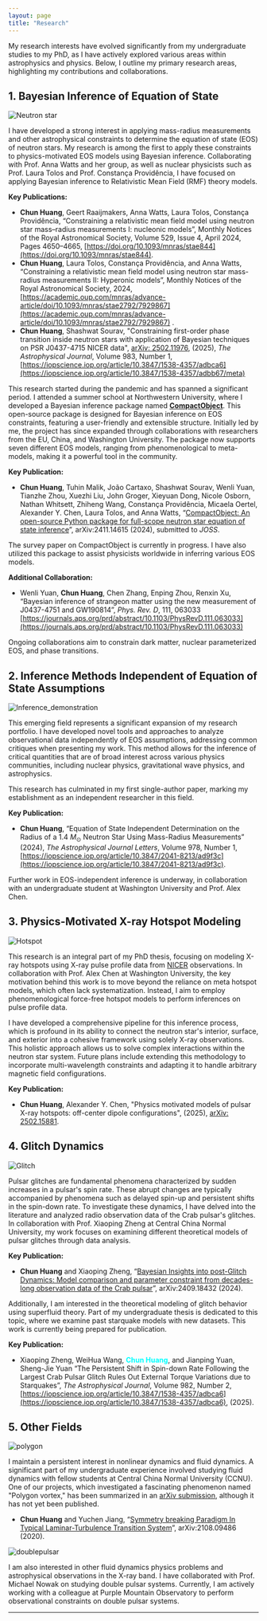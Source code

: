 ```yaml
---
layout: page
title: "Research"
---
```


My research interests have evolved significantly from my undergraduate studies to my PhD, as I have actively explored various areas within astrophysics and physics. Below, I outline my primary research areas, highlighting my contributions and collaborations.

## 1. Bayesian Inference of Equation of State

![Neutron star](astrobite.png)

I have developed a strong interest in applying mass-radius measurements and other astrophysical constraints to determine the equation of state (EOS) of neutron stars. My research is among the first to apply these constraints to physics-motivated EOS models using Bayesian inference. Collaborating with Prof. Anna Watts and her group, as well as nuclear physicists such as Prof. Laura Tolos and Prof. Constança Providência, I have focused on applying Bayesian inference to Relativistic Mean Field (RMF) theory models.

**Key Publications:**
- **Chun Huang**, Geert Raaijmakers, Anna Watts, Laura Tolos, Constança Providência, “Constraining a relativistic mean field model using neutron star mass–radius measurements I: nucleonic models”, Monthly Notices of the Royal Astronomical Society, Volume 529, Issue 4, April 2024, Pages 4650–4665, [https://doi.org/10.1093/mnras/stae844](https://doi.org/10.1093/mnras/stae844).
- **Chun Huang**, Laura Tolos, Constança Providência, and Anna Watts, “Constraining a relativistic mean field model using neutron star mass-radius measurements II: Hyperonic models”, Monthly Notices of the Royal Astronomical Society, 2024, [https://academic.oup.com/mnras/advance-article/doi/10.1093/mnras/stae2792/7929867](https://academic.oup.com/mnras/advance-article/doi/10.1093/mnras/stae2792/7929867) .
- **Chun Huang**, Shashwat Sourav, "Constraining first-order phase transition inside neutron stars with application of Bayesian techniques on PSR J0437-4715 NICER data", [arXiv: 2502.11976](https://arxiv.org/abs/2502.11976), (2025), *The Astrophysical Journal*, Volume 983, Number 1, [https://iopscience.iop.org/article/10.3847/1538-4357/adbca6](https://iopscience.iop.org/article/10.3847/1538-4357/adbb67/meta)

This research started during the pandemic and has spanned a significant period. I attended a summer school at Northwestern University, where I developed a Bayesian inference package named [**CompactObject**](https://github.com/ChunHuangPhy/CompactObject). This open-source package is designed for Bayesian inference on EOS constraints, featuring a user-friendly and extensible structure. Initially led by me, the project has since expanded through collaborations with researchers from the EU, China, and Washington University. The package now supports seven different EOS models, ranging from phenomenological to meta-models, making it a powerful tool in the community.

**Key Publication:**
- **Chun Huang**, Tuhin Malik, João Cartaxo, Shashwat Sourav, Wenli Yuan, Tianzhe Zhou, Xuezhi Liu, John Groger, Xieyuan Dong, Nicole Osborn, Nathan Whitsett, Zhiheng Wang, Constança Providência, Micaela Oertel, Alexander Y. Chen, Laura Tolos, and Anna Watts, “[CompactObject: An open-source Python package for full-scope neutron star equation of state inference](https://arxiv.org/abs/2411.14615)”, arXiv:2411.14615 (2024), submitted to *JOSS*.

The survey paper on CompactObject is currently in progress. I have also utilized this package to assist physicists worldwide in inferring various EOS models.

**Additional Collaboration:**
- Wenli Yuan, **Chun Huang**, Chen Zhang, Enping Zhou, Renxin Xu, “Bayesian inference of strangeon matter using the new measurement of J0437-4751 and GW190814”, *Phys. Rev. D*, 111, 063033 [https://journals.aps.org/prd/abstract/10.1103/PhysRevD.111.063033](https://journals.aps.org/prd/abstract/10.1103/PhysRevD.111.063033)

Ongoing collaborations aim to constrain dark matter, nuclear parameterized EOS, and phase transitions.

## 2. Inference Methods Independent of Equation of State Assumptions

![Inference_demonstration](demo.png)

This emerging field represents a significant expansion of my research portfolio. I have developed novel tools and approaches to analyze observational data independently of EOS assumptions, addressing common critiques when presenting my work. This method allows for the inference of critical quantities that are of broad interest across various physics communities, including nuclear physics, gravitational wave physics, and astrophysics.

This research has culminated in my first single-author paper, marking my establishment as an independent researcher in this field.

**Key Publication:**
- **Chun Huang**, “Equation of State Independent Determination on the Radius of a 1.4 $M_{\odot}$ Neutron Star Using Mass-Radius Measurements” (2024), *The Astrophysical Journal Letters*, Volume 978, Number 1, [https://iopscience.iop.org/article/10.3847/2041-8213/ad9f3c](https://iopscience.iop.org/article/10.3847/2041-8213/ad9f3c).

Further work in EOS-independent inference is underway, in collaboration with an undergraduate student at Washington University and Prof. Alex Chen.

## 3. Physics-Motivated X-ray Hotspot Modeling

![Hotspot](hotspot.png)

This research is an integral part of my PhD thesis, focusing on modeling X-ray hotspots using X-ray pulse profile data from [NICER](https://heasarc.gsfc.nasa.gov/docs/nicer/) observations. In collaboration with Prof. Alex Chen at Washington University, the key motivation behind this work is to move beyond the reliance on meta hotspot models, which often lack systematization. Instead, I aim to employ phenomenological force-free hotspot models to perform inferences on pulse profile data.

I have developed a comprehensive pipeline for this inference process, which is profound in its ability to connect the neutron star's interior, surface, and exterior into a cohesive framework using solely X-ray observations. This holistic approach allows us to solve complex interactions within the neutron star system. Future plans include extending this methodology to incorporate multi-wavelength constraints and adapting it to handle arbitrary magnetic field configurations.

**Key Publication:**
- **Chun Huang**, Alexander Y. Chen, "Physics motivated models of pulsar X-ray hotspots: off-center dipole configurations", (2025), [arXiv: 2502.15881](https://arxiv.org/abs/2502.15881).


## 4. Glitch Dynamics

![Glitch](glitch.png)

Pulsar glitches are fundamental phenomena characterized by sudden increases in a pulsar's spin rate. These abrupt changes are typically accompanied by phenomena such as delayed spin-up and persistent shifts in the spin-down rate. To investigate these dynamics, I have delved into the literature and analyzed radio observation data of the Crab pulsar's glitches. In collaboration with Prof. Xiaoping Zheng at Central China Normal University, my work focuses on examining different theoretical models of pulsar glitches through data analysis.

**Key Publication:**
- **Chun Huang** and Xiaoping Zheng, “[Bayesian Insights into post-Glitch Dynamics: Model comparison and parameter constraint from decades-long observation data of the Crab pulsar](https://arxiv.org/abs/2409.18432)”, arXiv:2409.18432 (2024).

Additionally, I am interested in the theoretical modeling of glitch behavior using superfluid theory. Part of my undergraduate thesis is dedicated to this topic, where we examine past starquake models with new datasets. This work is currently being prepared for publication.

**Key Publication:**
- Xiaoping Zheng, WeiHua Wang, <span style="color:cyan">**Chun Huang**</span>, and Jianping Yuan, Sheng-Jie Yuan “The Persistent Shift in Spin-down Rate Following the Largest Crab Pulsar Glitch Rules Out External Torque Variations due to Starquakes”, *The Astrophysical Journal*, Volume 982, Number 2, [https://iopscience.iop.org/article/10.3847/1538-4357/adbca6](https://iopscience.iop.org/article/10.3847/1538-4357/adbca6), (2025). 
## 5. Other Fields

![polygon](maxresdefault-2.jpg)

I maintain a persistent interest in nonlinear dynamics and fluid dynamics. A significant part of my undergraduate experience involved studying fluid dynamics with fellow students at Central China Normal University (CCNU). One of our projects, which investigated a fascinating phenomenon named "Polygon vortex," has been summarized in an [arXiv submission](https://arxiv.org/abs/2108.09486), although it has not yet been published.

- **Chun Huang** and Yuchen Jiang, “[Symmetry breaking Paradigm In Typical Laminar-Turbulence Transition System](https://arxiv.org/abs/2108.09486)”, arXiv:2108.09486 (2020).

![doublepulsar](dp.jpeg)

I am also interested in other fluid dynamics physics problems and astrophysical observations in the X-ray band. I have collaborated with Prof. Michael Nowak on studying double pulsar systems. Currently, I am actively working with a colleague at Purple Mountain Observatory to perform observational constraints on double pulsar systems.


---

